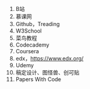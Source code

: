 1. B站
2. 慕课网
3. Github，Treading
4. W3School
5. 菜鸟教程
6. Codecademy
7. Coursera
8. edx，https://www.edx.org/
9. Udemy
10. 稿定设计、图怪兽、创可贴
11. Papers With Code

